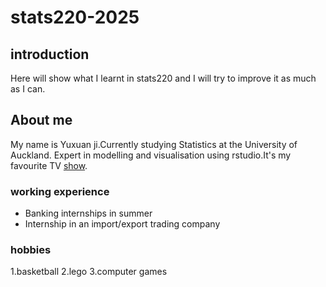 # stats220-2025

## introduction
Here will show what I learnt in stats220 and I will try to improve it as much as I can.

## About me
My name is Yuxuan ji.Currently studying Statistics at the University of Auckland. Expert in modelling and visualisation using rstudio.It's my favourite TV [show](https://www.youtube.com/@KeepRunningChina).


### working experience
- Banking internships in summer
- Internship in an import/export trading company

### hobbies

1.basketball
2.lego
3.computer games
